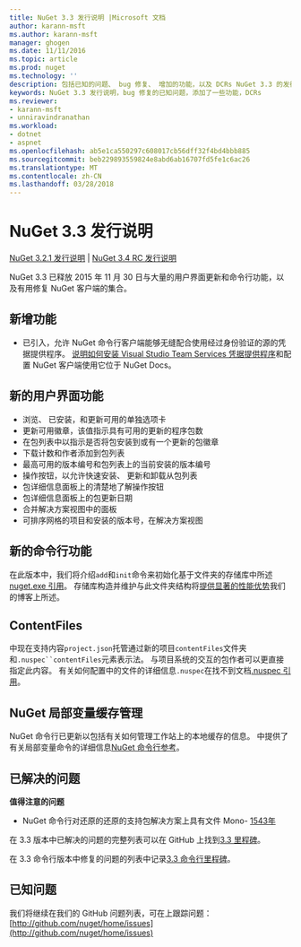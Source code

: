 ```yaml
---
title: NuGet 3.3 发行说明 |Microsoft 文档
author: karann-msft
ms.author: karann-msft
manager: ghogen
ms.date: 11/11/2016
ms.topic: article
ms.prod: nuget
ms.technology: ''
description: 包括已知的问题、 bug 修复、 增加的功能，以及 DCRs NuGet 3.3 的发行说明。
keywords: NuGet 3.3 发行说明，bug 修复的已知问题，添加了一些功能，DCRs
ms.reviewer:
- karann-msft
- unniravindranathan
ms.workload:
- dotnet
- aspnet
ms.openlocfilehash: ab5e1ca550297c608017cb56dff32f4bd4bbb885
ms.sourcegitcommit: beb229893559824e8abd6ab16707fd5fe1c6ac26
ms.translationtype: MT
ms.contentlocale: zh-CN
ms.lasthandoff: 03/28/2018
---
```

# <a name="nuget-33-release-notes"></a>NuGet 3.3 发行说明

[NuGet 3.2.1 发行说明](../release-notes/nuget-3.2.1.md) | [NuGet 3.4 RC 发行说明](../release-notes/nuget-3.4-RC.md)

NuGet 3.3 已释放 2015 年 11 月 30 日与大量的用户界面更新和命令行功能，以及有用修复 NuGet 客户端的集合。

## <a name="new-features"></a>新增功能

* 已引入，允许 NuGet 命令行客户端能够无缝配合使用经过身份验证的源的凭据提供程序。 [说明如何安装 Visual Studio Team Services 凭据提供程序](../api/nuget-exe-credential-providers.md)和配置 NuGet 客户端使用它位于 NuGet Docs。

## <a name="new-user-interface-features"></a>新的用户界面功能

* 浏览、 已安装，和更新可用的单独选项卡
* 更新可用徽章，该值指示具有可用的更新的程序包数
* 在包列表中以指示是否将包安装到或有一个更新的包徽章
* 下载计数和作者添加到包列表
* 最高可用的版本编号和包列表上的当前安装的版本编号
* 操作按钮，以允许快速安装、 更新和卸载从包列表
* 包详细信息面板上的清楚地了解操作按钮
* 包详细信息面板上的包更新日期
* 合并解决方案视图中的面板
* 可排序网格的项目和安装的版本号，在解决方案视图

## <a name="new-command-line-features"></a>新的命令行功能

在此版本中，我们将介绍`add`和`init`命令来初始化基于文件夹的存储库中所述[nuget.exe 引用](../tools/nuget-exe-cli-reference.md)。 存储库构造并维护与此文件夹结构将[提供显著的性能优势](http://blog.nuget.org/20150922/Accelerate-Package-Source.html)我们的博客上所述。

## <a name="contentfiles"></a>ContentFiles

中现在支持内容`project.json`托管通过新的项目`contentFiles`文件夹和`.nuspec``contentFiles`元素表示法。  与项目系统的交互的包作者可以更直接指定此内容。  有关如何配置中的文件的详细信息`.nuspec`在找不到文档[.nuspec 引用](../reference/nuspec.md)。

## <a name="nuget-locals-cache-management"></a>NuGet 局部变量缓存管理

NuGet 命令行已更新以包括有关如何管理工作站上的本地缓存的信息。  中提供了有关局部变量命令的详细信息[NuGet 命令行参考](../tools/cli-ref-locals.md)。

## <a name="fixed-issues"></a>已解决的问题

**值得注意的问题**

* NuGet 命令行对还原的还原的支持包解决方案上具有文件 Mono- [1543年](https://github.com/NuGet/Home/issues/1543)

在 3.3 版本中已解决的问题的完整列表可以在 GitHub 上找到[3.3 里程碑](https://github.com/NuGet/Home/issues?q=is%3Aissue+milestone%3A3.3.0+is%3Aclosed)。

在 3.3 命令行版本中修复的问题的列表中记录[3.3 命令行里程碑](https://github.com/NuGet/Home/issues?q=is%3Aissue+is%3Aclosed+milestone%3A3.3.0-commandline)。

## <a name="known-issues"></a>已知问题

我们将继续在我们的 GitHub 问题列表，可在上跟踪问题： [http://github.com/nuget/home/issues](http://github.com/nuget/home/issues)